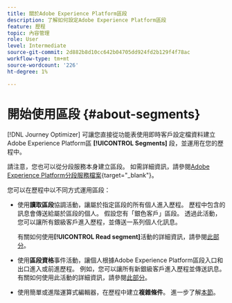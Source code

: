 ```yaml
---
title: 關於Adobe Experience Platform區段
description: 了解如何設定Adobe Experience Platform區段
feature: 歷程
topic: 內容管理
role: User
level: Intermediate
source-git-commit: 2d882b8d10cc642b04705dd924fd2b129f4f78ac
workflow-type: tm+mt
source-wordcount: '226'
ht-degree: 1%

---
```


# 開始使用區段 {#about-segments}

[!DNL Journey Optimizer] 可讓您直接從功能表使用即時客戶設定檔資料建立Adobe Experience Platform區 **[!UICONTROL Segments]** 段，並運用在您的歷程中。

請注意，您也可以從分段服務本身建立區段。 如需詳細資訊，請參閱[Adobe Experience Platform分段服務檔案](https://experienceleague.adobe.com/docs/experience-platform/segmentation/home.html){target=&quot;_blank&quot;}。

您可以在歷程中以不同方式運用區段：

* 使用&#x200B;**讀取區段**&#x200B;協調活動，讓屬於指定區段的所有個人進入歷程。 歷程中包含的訊息會傳送給屬於區段的個人。 假設您有「銀色客戶」區段。 透過此活動，您可以讓所有銀級客戶進入歷程，並傳送一系列個人化訊息。

   有關如何使用&#x200B;**[!UICONTROL Read segment]**&#x200B;活動的詳細資訊，請參閱[此部分](../building-journeys/read-segment.md#configuring-segment-trigger-activity)。

* 使用&#x200B;**區段資格**&#x200B;事件活動，讓個人根據Adobe Experience Platform區段入口和出口進入或前進歷程。 例如，您可以讓所有新銀級客戶進入歷程並傳送訊息。 有關如何使用此活動的詳細資訊，請參閱[此部分](../building-journeys/segment-qualification-events.md)。

* 使用簡單或進階運算式編輯器，在歷程中建立&#x200B;**複雜條件**。 進一步了解[本節](../building-journeys/condition-activity.md#using-a-segment)。
